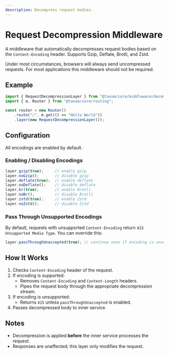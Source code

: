 ```yaml
---
description: Decompress request bodies. 
---
```


# Request Decompression Middleware

A middleware that automatically decompresses request bodies based on the `Content-Encoding` header. Supports Gzip,
Deflate, Brotli, and Zstd.

Under most circumstances, browsers will always send uncompressed requests. For most applications this middleware should
not be required.

## Example

```ts
import { RequestDecompressionLayer } from "@taxum/core/middleware/decompression";
import { m, Router } from "@taxum/core/routing";

const router = new Router()
    .route("/", m.get(() => "Hello World"))
    .layer(new RequestDecompressionLayer());
```

## Configuration

All encodings are enabled by default.

### Enabling / Disabling Encodings

```ts
layer.gzip(true);     // enable gzip
layer.noGzip();       // disable gzip
layer.deflate(true);  // enable deflate
layer.noDeflate();    // disable deflate
layer.br(true);       // enable Brotli
layer.noBr();         // disable Brotli
layer.zstd(true);     // enable Zstd
layer.noZstd();       // disable Zstd
```

### Pass Through Unsupported Encodings

By default, requests with unsupported `Content-Encoding` return `415 Unsupported Media Type`. You can override this:

```ts
layer.passThroughUnaccepted(true); // continue even if encoding is unsupported
```

## How It Works

1. Checks `Content-Encoding` header of the request.
2. If encoding is supported:
    - Removes `Content-Encoding` and `Content-Length` headers.
    - Pipes the request body through the appropriate decompression stream.
3. If encoding is unsupported:
    - Returns `415` unless `passThroughUnaccepted` is enabled.
4. Passes decompressed body to inner service.

## Notes

- Decompression is applied **before** the inner service processes the request.
- Responses are unaffected; this layer only modifies the request.
